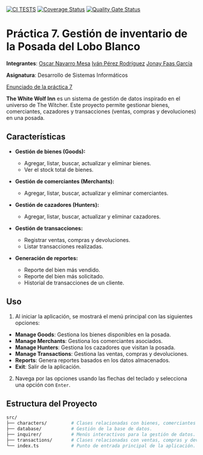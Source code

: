 [![CI TESTS](https://github.com/ULL-ESIT-INF-DSI-2425/prct07-witcher-datamodel-groupj/actions/workflows/ci.yml/badge.svg)](https://github.com/ULL-ESIT-INF-DSI-2425/prct07-witcher-datamodel-groupj/actions/workflows/ci.yml)
[![Coverage Status](https://coveralls.io/repos/github/ULL-ESIT-INF-DSI-2425/prct07-witcher-datamodel-groupj/badge.svg?branch=main)](https://coveralls.io/github/ULL-ESIT-INF-DSI-2425/prct07-witcher-datamodel-groupj?branch=main)
[![Quality Gate Status](https://sonarcloud.io/api/project_badges/measure?project=ULL-ESIT-INF-DSI-2425_prct07-witcher-datamodel-groupj&metric=alert_status)](https://sonarcloud.io/summary/new_code?id=ULL-ESIT-INF-DSI-2425_prct07-witcher-datamodel-groupj)

# Práctica 7. Gestión de inventario de la Posada del Lobo Blanco

**Integrantes**: 
[Oscar Navarro Mesa](https://github.com/oscarnavaarro, "Enlace GitHub")
[Iván Pérez Rodríguez](https://github.com/Ivanperez03, "Enlace GitHub")
[Jonay Faas García](https://github.com/mag4no10, "Enlace GitHub")

**Asignatura**: Desarrollo de Sistemas Informáticos

[Enunciado de la práctica 7](https://ull-esit-inf-dsi-2425.github.io/prct07-witcher-dataModel/)

**The White Wolf Inn** es un sistema de gestión de datos inspirado en el universo de The Witcher.
Este proyecto permite gestionar bienes, comerciantes, cazadores y transacciones (ventas, compras y devoluciones) en una posada.

## Características
- **Gestión de bienes (Goods):**
  - Agregar, listar, buscar, actualizar y eliminar bienes.
  - Ver el stock total de bienes.

- **Gestión de comerciantes (Merchants):**
  - Agregar, listar, buscar, actualizar y eliminar comerciantes.

- **Gestión de cazadores (Hunters):**
  - Agregar, listar, buscar, actualizar y eliminar cazadores.

- **Gestión de transacciones:**
  - Registrar ventas, compras y devoluciones.
  - Listar transacciones realizadas.

- **Generación de reportes:**
  - Reporte del bien más vendido.
  - Reporte del bien más solicitado.
  - Historial de transacciones de un cliente.

## Uso
1. Al iniciar la aplicación, se mostrará el menú principal con las siguientes opciones:
  - **Manage Goods**: Gestiona los bienes disponibles en la posada.
  - **Manage Merchants**: Gestiona los comerciantes asociados.
  - **Manage Hunters**: Gestiona los cazadores que visitan la posada.
  - **Manage Transactions**: Gestiona las ventas, compras y devoluciones.
  - **Reports**: Genera reportes basados en los datos almacenados.
  - **Exit**: Salir de la aplicación.
2. Navega por las opciones usando las flechas del teclado y selecciona una opción con `Enter`.

## Estructura del Proyecto
```bash
src/
├── characters/         # Clases relacionadas con bienes, comerciantes y cazadores.
├── database/           # Gestión de la base de datos.
├── inquirer/           # Menús interactivos para la gestión de datos.
├── transactions/       # Clases relacionadas con ventas, compras y devoluciones.
└── index.ts            # Punto de entrada principal de la aplicación.
```
